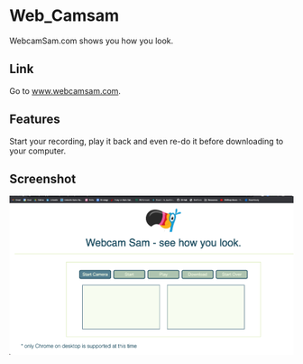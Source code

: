 # Web_Camsam

WebcamSam.com shows you how you look.

## Link

Go to www.webcamsam.com. 

## Features

Start your recording, play it back and even re-do it before downloading to your computer.

## Screenshot

![Webcam Sam Screenshot](images/webcamsam-screenshot.png)
